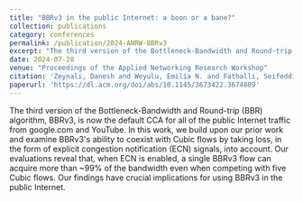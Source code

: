 ```yaml
---
title: "BBRv3 in the public Internet: a boon or a bane?"
collection: publications
category: conferences
permalink: /publication/2024-ANRW-BBRv3
excerpt: "The third version of the Bottleneck-Bandwidth and Round-trip (BBR) algorithm, BBRv3, is now the default CCA for all of the public Internet traffic from google.com and YouTube. In this work, we build upon our prior work and examine BBRv3's ability to coexist with Cubic flows by taking loss, in the form of explicit congestion notification (ECN) signals, into account. Our evaluations reveal that, when ECN is enabled, a single BBRv3 flow can acquire more than ~99% of the bandwidth even when competing with five Cubic flows. Our findings have crucial implications for using BBRv3 in the public Internet."
date: 2024-07-20
venue: "Proceedings of the Applied Networking Research Workshop"
citation: 'Zeynali, Danesh and Weyulu, Emilia N. and Fathalli, Seifeddine and Chandrasekaran, Balakrishnan and Feldmann, Anja. (2024). &quot;BBRv3 in the public Internet: a boon or a bane?.&quot; <i>Proceedings of the Applied Networking Research Workshop</i>. 1(3).'
paperurl: 'https://dl.acm.org/doi/abs/10.1145/3673422.3674889'
---
```


The third version of the Bottleneck-Bandwidth and Round-trip (BBR) algorithm, BBRv3, is now the default CCA for all of the public Internet traffic from google.com and YouTube. In this work, we build upon our prior work and examine BBRv3's ability to coexist with Cubic flows by taking loss, in the form of explicit congestion notification (ECN) signals, into account. Our evaluations reveal that, when ECN is enabled, a single BBRv3 flow can acquire more than ~99% of the bandwidth even when competing with five Cubic flows. Our findings have crucial implications for using BBRv3 in the public Internet.

